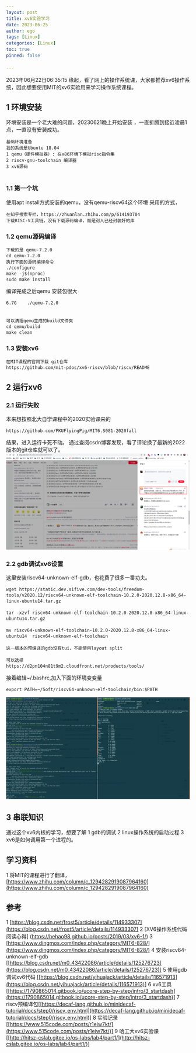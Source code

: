 ```yaml
---
layout: post
title: xv6实验学习
date: 2023-06-25
author: ego
tags: [Linux]
categories: [Linux]
toc: true
pinned: false

---
```




2023年06月22日06:35:15
缘起，看了网上的操作系统课，大家都推荐xv6操作系统，因此想要使用MIT的xv6实验用来学习操作系统课程。

## 1 环境安装
环境安装是一个老大难的问题，20230621晚上开始安装 ，一直折腾到接近凌晨1点，一直没有安装成功。
```
基础环境准备
我的系统是Ubuntu 18.04
1 qemu（硬件模拟器）: 在x86环境下模拟risc指令集
2 riscv-gnu-toolchain 编译器
3 xv6源码


```
### 1.1 第一个坑
使用apt install方式安装的qemu，没有qemu-riscv64这个环境
采用的方式，
```
在知乎搜索专栏，https://zhuanlan.zhihu.com/p/614193704
下载RISC-V工具链，没有下载源码编译，而是别人已经封装好的库
```
### 1.2 qemu源码编译
```
下载的是 qemu-7.2.0
cd qemu-7.2.0
执行下面的源码编译命令
./configure
make -j$(nproc)
sudo make install
```
编译完成之后qemu 安装包很大
```
6.7G	./qemu-7.2.0


可以清理qemu生成的build文件夹
cd qemu/build
make clean
```
### 1.3 安装xv6
```
在MIT课程的官网下载 git仓库
https://github.com/mit-pdos/xv6-riscv/blob/riscv/README
```
## 2 运行xv6
### 2.1 运行失败
本来想按照北大自学课程中的2020实验课来的
```
https://github.com/PKUFlyingPig/MIT6.S081-2020fall
```
结果，进入运行卡死不动。
通过查阅csdn博客发现，看了评论换了最新的2022版本的git仓库就可以了。
![image.png](https://raw.githubusercontent.com/fgc346/image/main/img/1687390599557-b25e3f2c-7b7e-44fe-a460-f2b7cf0caf94.png)

### 2.2 gdb调试xv6设置
这里安装riscv64-unknown-elf-gdb，也花费了很多一番功夫。
```
wget https://static.dev.sifive.com/dev-tools/freedom-tools/v2020.12/riscv64-unknown-elf-toolchain-10.2.0-2020.12.8-x86_64-linux-ubuntu14.tar.gz

tar -xzvf riscv64-unknown-elf-toolchain-10.2.0-2020.12.8-x86_64-linux-ubuntu14.tar.gz

mv riscv64-unknown-elf-toolchain-10.2.0-2020.12.8-x86_64-linux-ubuntu14  riscv64-unknown-elf-toolchain

这一版本的预编译的gdb没有tui，不能使用layout split

可以选择
https://d2pn104n81t9m2.cloudfront.net/products/tools/
```
接着编辑~/.bashrc,加入下面的环境变变量
```
export PATH=~/Soft/riscv64-unknown-elf-toolchain/bin:$PATH
```
![image.png](https://raw.githubusercontent.com/fgc346/image/main/img/1687404335686-09fa0642-7d45-4d6e-9bde-c2219786909f.png)

## 3 串联知识
通过这个xv6内核的学习，想要了解
1 gdb的调试 
2 linux操作系统的启动过程 
3 xv6是如何调用第一个进程的。

## 学习资料
1 将MIT的课程进行了翻译，[https://www.zhihu.com/column/c_1294282919087964160](https://www.zhihu.com/column/c_1294282919087964160)

## 参考
1 [https://blog.csdn.net/frost5/article/details/114933307](https://blog.csdn.net/frost5/article/details/114933307) 
2 [XV6操作系统代码阅读心得] (https://hehao98.github.io/posts/2019/03/xv6-1/) 
3 [https://www.dingmos.com/index.php/category/MIT6-828/](https://www.dingmos.com/index.php/category/MIT6-828/) 
4 安装riscv64-unknown-elf-gdb [[https://blog.csdn.net/m0_43422086/article/details/125276723](https://blog.csdn.net/m0_43422086/article/details/125276723)] 
5 使用gdb调试xv6代码 [[https://blog.csdn.net/yihuajack/article/details/116571913](https://blog.csdn.net/yihuajack/article/details/116571913)] 
6 xv6工具[[https://1790865014.gitbook.io/ucore-step-by-step/intro/3_startdash](https://1790865014.gitbook.io/ucore-step-by-step/intro/3_startdash)] 
7 riscv预编译包[[https://decaf-lang.github.io/minidecaf-tutorial/docs/step0/riscv_env.html](https://decaf-lang.github.io/minidecaf-tutorial/docs/step0/riscv_env.html)] 
8 实验记录[[https://www.515code.com/posts/r1eiw7kt/](https://www.515code.com/posts/r1eiw7kt/)] 
9 哈工大xv6实验课 [[http://hitsz-cslab.gitee.io/os-labs/lab4/part1/](http://hitsz-cslab.gitee.io/os-labs/lab4/part1/)] 
